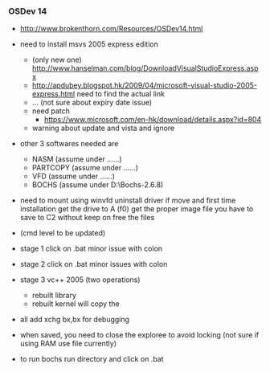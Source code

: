 ### OSDev 14 

* http://www.brokenthorn.com/Resources/OSDev14.html

* need to install msvs 2005 express edition
	- (only new one) http://www.hanselman.com/blog/DownloadVisualStudioExpress.aspx
	- http://apdubey.blogspot.hk/2009/04/microsoft-visual-studio-2005-express.html
	need to find the actual link
	- ... (not sure about expiry date issue)
	- need patch
		- https://www.microsoft.com/en-hk/download/details.aspx?id=804
	- warning about update and vista and ignore

* other 3 softwares needed are 
	- NASM		(assume under ..\..\..)
	- PARTCOPY  (assume under ..\..\..)
	- VFD		(assume under ..\..\..)
	- BOCHS		(assume under D:\Bochs-2.6.8\)
	
* need to mount using winvfd
	uninstall driver if move and first time installation
	get the drive to A (f0)
	get the proper image file
	you have to save to C2 without keep on free the files

* (cmd level to be updated)
	
* stage 1 click on .bat
	minor issue with colon

* stage 2 click on .bat
	minor issues with colon

* stage 3 vc++ 2005 (two operations)
	- rebuilt library
	- rebuilt kernel will copy the 
	
* all add xchg bx,bx for debugging

* when saved, you need to close the exploree to avoid locking (not sure if using RAM use file currently)

* to run bochs run directory and click on .bat


